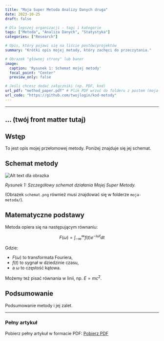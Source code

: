 ```yaml
---
title: "Moja Super Metoda Analizy Danych druga"
date: 2023-10-25
draft: false

# Dla lepszej organizacji - tagi i kategorie
tags: ["Metoda", "Analiza Danych", "Statystyka"]
categories: ["Research"]

# Opis, który pojawi się na liście postów/projektów
summary: "Krótki opis mojej metody, który zachęci do przeczytania."

# Obrazek "głównej strony" lub baner
image:
  caption: 'Rysunek 1: Schemat mojej metody'
  focal_point: "Center"
  preview_only: false

# Jeśli chcesz dodać załączniki (np. PDF, kod)
url_pdf: "method_paper.pdf" # Plik PDF wrzuć do folderu z postem (moja-metoda/)
url_code: "https://github.com/twojlogin/kod-metody"
---
```

---
... (twój front matter tutaj)
---

## Wstęp

To jest opis mojej przełomowej metody. Poniżej znajduje się jej schemat.

## Schemat metody

![Alt text dla obrazka](schemat.png "Opis obrazka, który pojawi się po najechaniu")

*Rysunek 1: Szczegółowy schemat działania Mojej Super Metody.*

(Obrazek `schemat.png` również musi znajdować się w folderze `moja-metoda/`).

## Matematyczne podstawy

Metoda opiera się na następującym równaniu:

$$ F(\omega) = \int_{-\infty}^{\infty} f(t) e^{-i\omega t} dt $$

Gdzie:
- $F(\omega)$ to transformata Fouriera,
- $f(t)$ to sygnał w dziedzinie czasu,
- a $\omega$ to częstość kątowa.

Możemy też pisać równania w linii, np. $E = mc^2$.

## Podsumowanie

Podsumowanie metody i jej zalet.

---

###  Pełny artykuł

Pobierz pełny artykuł w formacie PDF: [Pobierz PDF](method_paper.pdf)